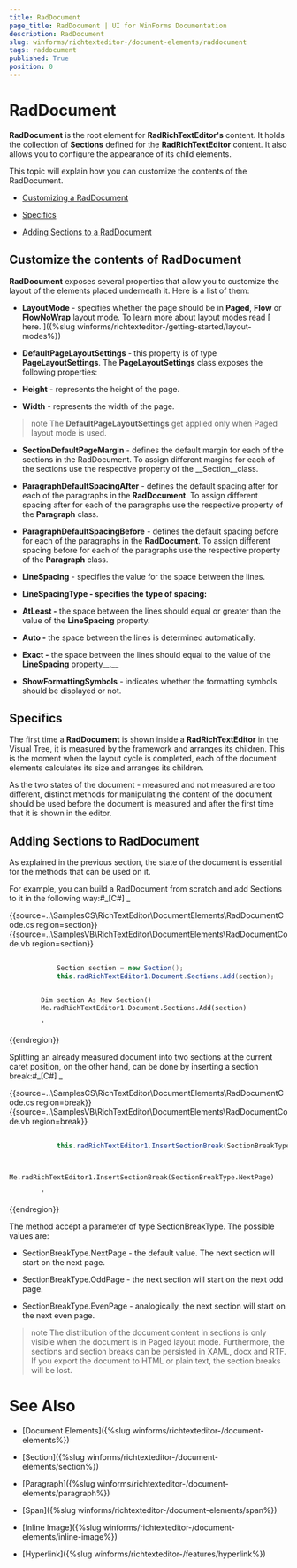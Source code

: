 ```yaml
---
title: RadDocument
page_title: RadDocument | UI for WinForms Documentation
description: RadDocument
slug: winforms/richtexteditor-/document-elements/raddocument
tags: raddocument
published: True
position: 0
---
```


# RadDocument



__RadDocument__ is the root element for __RadRichTextEditor's__ content. It holds the collection of __Sections__ 
        defined for the __RadRichTextEditor__ content. It also allows you to configure the appearance of its child elements.
      

This topic will explain how you can customize the contents of the RadDocument.

* [Customizing a RadDocument](#customize-the-contents-of-raddocument)

* [Specifics](#specifics)

* [Adding Sections to a RadDocument](#adding-sections-to-raddocument)

## Customize the contents of RadDocument

__RadDocument__ exposes several properties that allow you to customize the layout of the elements placed underneath it. Here is a list of them:
        

* __LayoutMode__ - specifies whether the page should be in __Paged__, __Flow__ or 
              __FlowNoWrap__ layout mode. To learn more about layout modes read   [
                here.
              ]({%slug winforms/richtexteditor-/getting-started/layout-modes%})

* __DefaultPageLayoutSettings__ - this property is of type __PageLayoutSettings__. The 
              __PageLayoutSettings__ class exposes the following properties:
            

* __Height__ - represents the height of the page.
                

* __Width__ - represents the width of the page.
                

>note The __DefaultPageLayoutSettings__ get applied only when Paged layout mode is used.
>


* __SectionDefaultPageMargin__ - defines the default margin for each of the sections in the RadDocument.
              To assign different margins for each of the sections use the respective property of the __Section__class.
            

* __ParagraphDefaultSpacingAfter__ - defines the default spacing after for each of the paragraphs in the 
              __RadDocument__. To assign different spacing after for each of the paragraphs use the respective property of the 
              __Paragraph__ class.
            

* __ParagraphDefaultSpacingBefore__ - defines the default spacing before for each of the paragraphs in the 
              __RadDocument__. To assign different spacing before for each of the paragraphs use the respective property of the
              __Paragraph__ class.
            

* __LineSpacing__ - specifies the value for the space between the lines.
            

* __LineSpacingType - specifies the type of spacing:__

* __AtLeast -__ the space between the lines should equal or greater than the value of the 
                  __LineSpacing__ property.
                

* __Auto -__ the space between the lines is determined automatically.
                

* __Exact -__ the space between the lines should equal to the value of the __LineSpacing__ 
                  property__.__

* __ShowFormattingSymbols__ - indicates whether the formatting symbols should be displayed or not.
            

## Specifics

The first time a __RadDocument__ is shown inside a __RadRichTextEditor__ in the Visual Tree, it is 
          measured by the framework and arranges its children.
          This is the moment when the layout cycle is completed, each of the document elements calculates its size and arranges its children.
        

As the two states of the document - measured and not measured are too different, distinct methods for manipulating the content of the document
          should be used before the document is measured and
          after the first time that it is shown in the editor.
        

## Adding Sections to RadDocument

As explained in the previous section, the state of the document is essential for the methods that can be used on it.

For example, you can build a RadDocument from scratch and add Sections to it in the following way:#_[C#] _

	



{{source=..\SamplesCS\RichTextEditor\DocumentElements\RadDocumentCode.cs region=section}} 
{{source=..\SamplesVB\RichTextEditor\DocumentElements\RadDocumentCode.vb region=section}} 

````C#
            
            Section section = new Section();
            this.radRichTextEditor1.Document.Sections.Add(section);
````
````VB.NET

        Dim section As New Section()
        Me.radRichTextEditor1.Document.Sections.Add(section)

        '
````

{{endregion}} 




Splitting an already measured document into two sections at the current caret position, on the other hand, can be done by inserting a section break:#_[C#] _

	



{{source=..\SamplesCS\RichTextEditor\DocumentElements\RadDocumentCode.cs region=break}} 
{{source=..\SamplesVB\RichTextEditor\DocumentElements\RadDocumentCode.vb region=break}} 

````C#
            
            this.radRichTextEditor1.InsertSectionBreak(SectionBreakType.NextPage);
````
````VB.NET

        Me.radRichTextEditor1.InsertSectionBreak(SectionBreakType.NextPage)

        '
````

{{endregion}} 




The method accept a parameter of type SectionBreakType. The possible values are:

* SectionBreakType.NextPage - the default value. The next section will start on the next page.

* SectionBreakType.OddPage - the next section will start on the next odd page.

* SectionBreakType.EvenPage - analogically, the next section will start on the next even page.

>note The distribution of the document content in sections is only visible when the document is in Paged layout mode.
            Furthermore, the sections and section breaks can be persisted in XAML, docx and RTF. If you export the document to HTML or plain text, the section breaks will be lost.
>


# See Also

 * [Document Elements]({%slug winforms/richtexteditor-/document-elements%})

 * [Section]({%slug winforms/richtexteditor-/document-elements/section%})

 * [Paragraph]({%slug winforms/richtexteditor-/document-elements/paragraph%})

 * [Span]({%slug winforms/richtexteditor-/document-elements/span%})

 * [Inline Image]({%slug winforms/richtexteditor-/document-elements/inline-image%})

 * [Hyperlink]({%slug winforms/richtexteditor-/features/hyperlink%})
